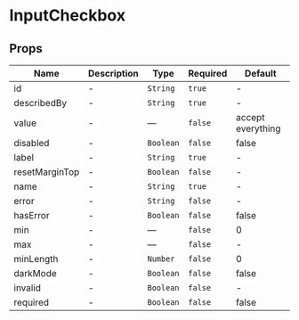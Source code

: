 # InputCheckbox

## Props

<!-- @vuese:InputCheckbox:props:start -->
|Name|Description|Type|Required|Default|
|---|---|---|---|---|
|id|-|`String`|`true`|-|
|describedBy|-|`String`|`true`|-|
|value|-|—|`false`|accept everything|
|disabled|-|`Boolean`|`false`|false|
|label|-|`String`|`true`|-|
|resetMarginTop|-|`Boolean`|`false`|-|
|name|-|`String`|`true`|-|
|error|-|`String`|`false`|-|
|hasError|-|`Boolean`|`false`|false|
|min|-|—|`false`|0|
|max|-|—|`false`|-|
|minLength|-|`Number`|`false`|0|
|darkMode|-|`Boolean`|`false`|false|
|invalid|-|`Boolean`|`false`|-|
|required|-|`Boolean`|`false`|false|

<!-- @vuese:InputCheckbox:props:end -->


